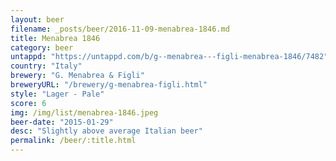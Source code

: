```yaml
---
layout: beer
filename: _posts/beer/2016-11-09-menabrea-1846.md
title: Menabrea 1846
category: beer
untappd: "https://untappd.com/b/g--menabrea---figli-menabrea-1846/7482"
country: "Italy"
brewery: "G. Menabrea & Figli"
breweryURL: "/brewery/g-menabrea-figli.html"
style: "Lager - Pale"
score: 6
img: /img/list/menabrea-1846.jpeg
beer-date: "2015-01-29"
desc: "Slightly above average Italian beer"
permalink: /beer/:title.html
---
```

